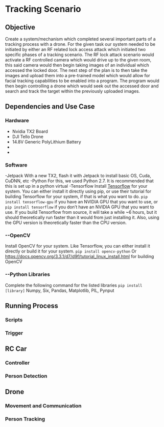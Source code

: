# Tracking Scenario
## Objective

Create a system/mechanism which completed several important parts of a tracking process with a drone. For the given task our system needed to be initiated by either an RF related lock access attack which initiated two specific phases of a tracking scenario. The RF lock attack scenario would activate a RF controlled camera which would drive up to the given room, this said camera would then begin taking images of an individual which accessed the locked door. The next step of the plan is to then take the images and upload them into a pre-trained model which would allow for facial tracking capabilities to be enabled into a program. The program would then begin controlling a drone which would seek out the accessed door and search and track the target within the previously uploaded images.

## Dependencies and Use Case
### Hardware
- Nvidia TX2 Board
- DJI Tello Drone
- 14.8V Generic PolyLithium Battery
- 
- 

### Software
-Jetpack
  With a new TX2, flash it with Jetpack to install basic OS, Cuda, CuDNN, etc
-Python
  For this, we used Python 2.7. It is recommended that this is set up in a python virtual 
-Tensorflow 
  Install [Tensorflow](https://www.tensorflow.org/install/) for your system. You can either install it directly using pip, or use their tutorial for building Tensorflow for your system, if that is what you want to do.
  `pip install tensorflow-gpu` if you have an NVIDIA GPU that you want to use, or
  `pip install tensorflow` if you don’t have an NVIDIA GPU that you want to use.
  If you build Tensorflow from source, it will take a while ~6 hours, but it should theoretically run faster than it would from just installing it. Also, using the GPU version is theoretically faster than the CPU version.
### --OpenCV
Install OpenCV for your system. Like Tensorflow, you can either install it directly or build it for your system.
`pip install opencv-python`
Or https://docs.opencv.org/3.3.1/d7/d9f/tutorial_linux_install.html for building OpenCV
### --Python Libraries
Complete the following command for the listed libraries
`pip install [library]`
Numpy, Six, Pandas, Matplotlib, PIL, Pynput

## Running Process
### Scripts


### Trigger


## RC Car
### Controller



### Person Detection



## Drone
### Movement and Communication



### Person Tracking
